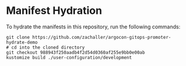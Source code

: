 # Manifest Hydration

To hydrate the manifests in this repository, run the following commands:

```shell
git clone https://github.com/zachaller/argocon-gitops-promoter-hydrate-demo
# cd into the cloned directory
git checkout 988943f250aadb4f2d54d0360af255e9bb0e00ab
kustomize build ./user-configuration/development
```
